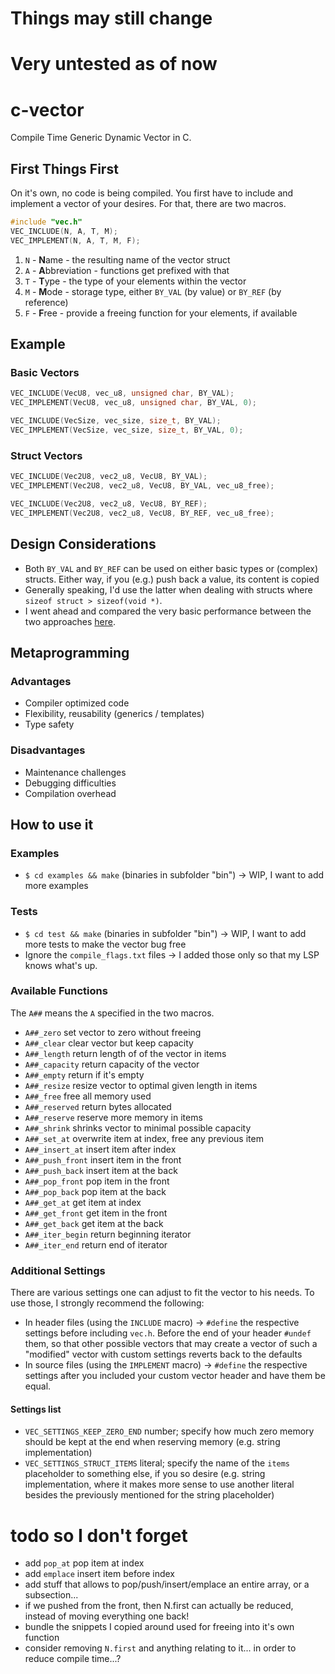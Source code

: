 # Things may still change
# Very untested as of now

# c-vector
Compile Time Generic Dynamic Vector in C.

## First Things First
On it's own, no code is being compiled. You first have to include and implement a vector of your desires. For that, there are two macros.
```c
#include "vec.h"
VEC_INCLUDE(N, A, T, M);
VEC_IMPLEMENT(N, A, T, M, F);
```
1. `N` - **N**ame - the resulting name of the vector struct
2. `A` - **A**bbreviation - functions get prefixed with that
3. `T` - **T**ype - the type of your elements within the vector
4. `M` - **M**ode - storage type, either `BY_VAL` (by value) or `BY_REF` (by reference)
5. `F` - **F**ree - provide a freeing function for your elements, if available

## Example

### Basic Vectors
```c
VEC_INCLUDE(VecU8, vec_u8, unsigned char, BY_VAL);
VEC_IMPLEMENT(VecU8, vec_u8, unsigned char, BY_VAL, 0);
```

```c
VEC_INCLUDE(VecSize, vec_size, size_t, BY_VAL);
VEC_IMPLEMENT(VecSize, vec_size, size_t, BY_VAL, 0);
```

### Struct Vectors
```c
VEC_INCLUDE(Vec2U8, vec2_u8, VecU8, BY_VAL);
VEC_IMPLEMENT(Vec2U8, vec2_u8, VecU8, BY_VAL, vec_u8_free);
```

```c
VEC_INCLUDE(Vec2U8, vec2_u8, VecU8, BY_REF);
VEC_IMPLEMENT(Vec2U8, vec2_u8, VecU8, BY_REF, vec_u8_free);
```

## Design Considerations
- Both `BY_VAL` and `BY_REF` can be used on either basic types or (complex) structs. Either way, if
  you (e.g.) push back a value, its content is copied
- Generally speaking, I'd use the latter when dealing with structs where `sizeof struct > sizeof(void *)`.
- I went ahead and compared the very basic performance between the two approaches [here](https://github.com/rphii/vec_test).

## Metaprogramming
### Advantages
- Compiler optimized code
- Flexibility, reusability (generics / templates)
- Type safety
### Disadvantages
- Maintenance challenges
- Debugging difficulties
- Compilation overhead

## How to use it
### Examples
- `$ cd examples && make` (binaries in subfolder "bin") -> WIP, I want to add more examples

### Tests
- `$ cd test && make` (binaries in subfolder "bin") -> WIP, I want to add more tests to make the vector bug free
- Ignore the `compile_flags.txt` files -> I added those only so that my LSP knows what's up.

### Available Functions
The `A##` means the `A` specified in the two macros.
- `A##_zero` set vector to zero without freeing
- `A##_clear` clear vector but keep capacity
- `A##_length` return length of of the vector in items
- `A##_capacity` return capacity of the vector
- `A##_empty` return if it's empty
- `A##_resize` resize vector to optimal given length in items
- `A##_free` free all memory used
- `A##_reserved` return bytes allocated
- `A##_reserve` reserve more memory in items
- `A##_shrink` shrinks vector to minimal possible capacity
- `A##_set_at` overwrite item at index, free any previous item
- `A##_insert_at` insert item after index
- `A##_push_front` insert item in the front
- `A##_push_back` insert item at the back
- `A##_pop_front` pop item in the front
- `A##_pop_back` pop item at the back
- `A##_get_at` get item at index
- `A##_get_front` get item in the front
- `A##_get_back` get item at the back
- `A##_iter_begin` return beginning iterator
- `A##_iter_end` return end of iterator

### Additional Settings
There are various settings one can adjust to fit the vector to his needs. To use those, I strongly
recommend the following:
- In header files (using the `INCLUDE` macro) -> `#define` the respective settings before
  including `vec.h`. Before the end of your header `#undef` them, so that other possible vectors
  that may create a vector of such a "modified" vector with custom settings reverts back to the
  defaults
- In source files (using the `IMPLEMENT` macro) -> `#define` the respective settings after you
  included your custom vector header and have them be equal.

#### Settings list
- `VEC_SETTINGS_KEEP_ZERO_END` number; specify how much zero memory should be kept at the end when
  reserving memory (e.g. string implementation)
- `VEC_SETTINGS_STRUCT_ITEMS` literal; specify the name of the `items` placeholder to something
  else, if you so desire (e.g. string implementation, where it makes more sense to use another
  literal besides the previously mentioned for the string placeholder)

# todo so I don't forget
- add `pop_at` pop item at index
- add `emplace` insert item before index
- add stuff that allows to pop/push/insert/emplace an entire array, or a subsection...
- if we pushed from the front, then N.first can actually be reduced, instead of moving everything
  one back!
- bundle the snippets I copied around used for freeing into it's own function
- consider removing `N.first` and anything relating to it... in order to reduce compile time...?

